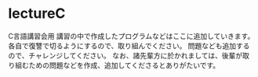 # lectureC
C言語講習会用<lm>
講習の中で作成したプログラムなどはここに追加していきます。
各自で復讐で切るようにするので、取り組んでください。
問題なども追加するので、チャレンジしてください。
なお、諸先輩方に於かれましては、後輩が取り組むための問題などを作成、追加してくださるとありがたいです。
